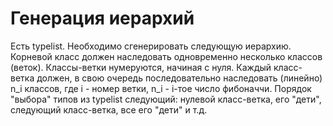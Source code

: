 # Генерация иерархий

Есть typelist.
Необходимо сгенерировать следующую иерархию.
Корневой класс должен наследовать одновременно несколько классов (веток). Классы-ветки нумеруются, начиная с нуля.
Каждый класс-ветка должен, в свою очередь последовательно наследовать (линейно) n_i классов, где i - номер ветки, n_i - i-тое число фибоначчи.
Порядок "выбора" типов из typelist следующий: нулевой класс-ветка, его "дети", следующий класс-ветка, все его "дети" и т.д.

